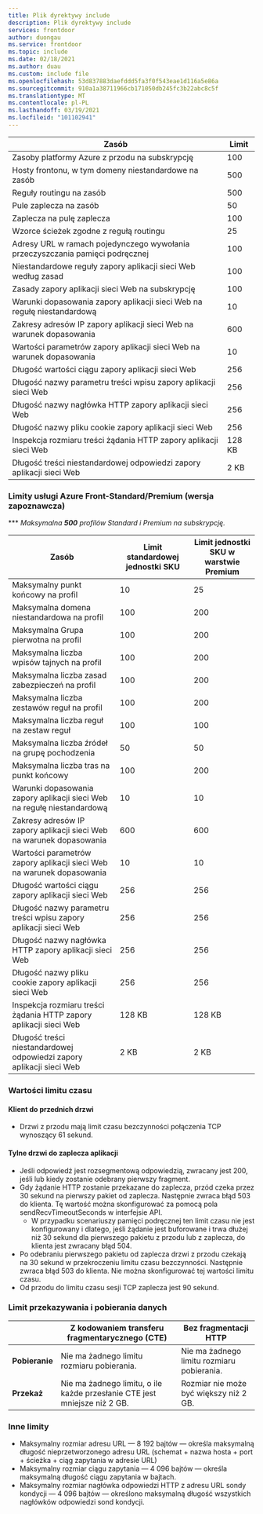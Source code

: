 ```yaml
---
title: Plik dyrektywy include
description: Plik dyrektywy include
services: frontdoor
author: duongau
ms.service: frontdoor
ms.topic: include
ms.date: 02/18/2021
ms.author: duau
ms.custom: include file
ms.openlocfilehash: 53d837883daefddd5fa3f0f543eae1d116a5e86a
ms.sourcegitcommit: 910a1a38711966cb171050db245fc3b22abc8c5f
ms.translationtype: MT
ms.contentlocale: pl-PL
ms.lasthandoff: 03/19/2021
ms.locfileid: "101102941"
---
```

| Zasób | Limit |
| --- | --- |
| Zasoby platformy Azure z przodu na subskrypcję | 100 |
| Hosty frontonu, w tym domeny niestandardowe na zasób | 500 |
| Reguły routingu na zasób | 500 |
| Pule zaplecza na zasób | 50 |
| Zaplecza na pulę zaplecza | 100 |
| Wzorce ścieżek zgodne z regułą routingu | 25 |
| Adresy URL w ramach pojedynczego wywołania przeczyszczania pamięci podręcznej | 100 |
| Niestandardowe reguły zapory aplikacji sieci Web według zasad | 100 |
| Zasady zapory aplikacji sieci Web na subskrypcję | 100 |
| Warunki dopasowania zapory aplikacji sieci Web na regułę niestandardową | 10 |
| Zakresy adresów IP zapory aplikacji sieci Web na warunek dopasowania | 600 |
| Wartości parametrów zapory aplikacji sieci Web na warunek dopasowania | 10 |
| Długość wartości ciągu zapory aplikacji sieci Web | 256 |
| Długość nazwy parametru treści wpisu zapory aplikacji sieci Web | 256 |
| Długość nazwy nagłówka HTTP zapory aplikacji sieci Web | 256 |
| Długość nazwy pliku cookie zapory aplikacji sieci Web | 256 |
| Inspekcja rozmiaru treści żądania HTTP zapory aplikacji sieci Web | 128 KB |
| Długość treści niestandardowej odpowiedzi zapory aplikacji sieci Web | 2 KB |

### <a name="azure-front-door-standardpremium-preview-service-limits"></a>Limity usługi Azure Front-Standard/Premium (wersja zapoznawcza)

*** *Maksymalna **500** profilów Standard i Premium na subskrypcję.*

| Zasób | Limit standardowej jednostki SKU | Limit jednostki SKU w warstwie Premium |
| --- | --- | --- |
| Maksymalny punkt końcowy na profil  | 10 | 25 |
| Maksymalna domena niestandardowa na profil | 100 | 200 |
| Maksymalna Grupa pierwotna na profil | 100 | 200 |
| Maksymalna liczba wpisów tajnych na profil | 100 | 200 |
| Maksymalna liczba zasad zabezpieczeń na profil | 100 | 200 |
| Maksymalna liczba zestawów reguł na profil | 100 | 200 |
| Maksymalna liczba reguł na zestaw reguł | 100 | 100 |
| Maksymalna liczba źródeł na grupę pochodzenia | 50 | 50 |
| Maksymalna liczba tras na punkt końcowy | 100 | 200 |
| Warunki dopasowania zapory aplikacji sieci Web na regułę niestandardową | 10 | 10 |
| Zakresy adresów IP zapory aplikacji sieci Web na warunek dopasowania | 600 | 600 |
| Wartości parametrów zapory aplikacji sieci Web na warunek dopasowania | 10 | 10 |
| Długość wartości ciągu zapory aplikacji sieci Web | 256 | 256 |
| Długość nazwy parametru treści wpisu zapory aplikacji sieci Web | 256 | 256 |
| Długość nazwy nagłówka HTTP zapory aplikacji sieci Web | 256 | 256 |
| Długość nazwy pliku cookie zapory aplikacji sieci Web | 256 | 256|
| Inspekcja rozmiaru treści żądania HTTP zapory aplikacji sieci Web | 128 KB | 128 KB |
| Długość treści niestandardowej odpowiedzi zapory aplikacji sieci Web | 2 KB | 2 KB |

### <a name="timeout-values"></a>Wartości limitu czasu
#### <a name="client-to-front-door"></a>Klient do przednich drzwi
* Drzwi z przodu mają limit czasu bezczynności połączenia TCP wynoszący 61 sekund.

#### <a name="front-door-to-application-back-end"></a>Tylne drzwi do zaplecza aplikacji
* Jeśli odpowiedź jest rozsegmentową odpowiedzią, zwracany jest 200, jeśli lub kiedy zostanie odebrany pierwszy fragment.
* Gdy żądanie HTTP zostanie przekazane do zaplecza, przód czeka przez 30 sekund na pierwszy pakiet od zaplecza. Następnie zwraca błąd 503 do klienta. Tę wartość można skonfigurować za pomocą pola sendRecvTimeoutSeconds w interfejsie API.
    * W przypadku scenariuszy pamięci podręcznej ten limit czasu nie jest konfigurowany i dlatego, jeśli żądanie jest buforowane i trwa dłużej niż 30 sekund dla pierwszego pakietu z przodu lub z zaplecza, do klienta jest zwracany błąd 504. 
* Po odebraniu pierwszego pakietu od zaplecza drzwi z przodu czekają na 30 sekund w przekroczeniu limitu czasu bezczynności. Następnie zwraca błąd 503 do klienta. Nie można skonfigurować tej wartości limitu czasu.
* Od przodu do limitu czasu sesji TCP zaplecza jest 90 sekund.

### <a name="upload-and-download-data-limit"></a>Limit przekazywania i pobierania danych

|  | Z kodowaniem transferu fragmentarycznego (CTE) | Bez fragmentacji HTTP |
| ---- | ------- | ------- |
| **Pobieranie** | Nie ma żadnego limitu rozmiaru pobierania. | Nie ma żadnego limitu rozmiaru pobierania. |
| **Przekaż** |    Nie ma żadnego limitu, o ile każde przesłanie CTE jest mniejsze niż 2 GB. | Rozmiar nie może być większy niż 2 GB. |

### <a name="other-limits"></a>Inne limity
* Maksymalny rozmiar adresu URL — 8 192 bajtów — określa maksymalną długość nieprzetworzonego adresu URL (schemat + nazwa hosta + port + ścieżka + ciąg zapytania w adresie URL)
* Maksymalny rozmiar ciągu zapytania — 4 096 bajtów — określa maksymalną długość ciągu zapytania w bajtach.
* Maksymalny rozmiar nagłówka odpowiedzi HTTP z adresu URL sondy kondycji — 4 096 bajtów — określono maksymalną długość wszystkich nagłówków odpowiedzi sond kondycji. 
